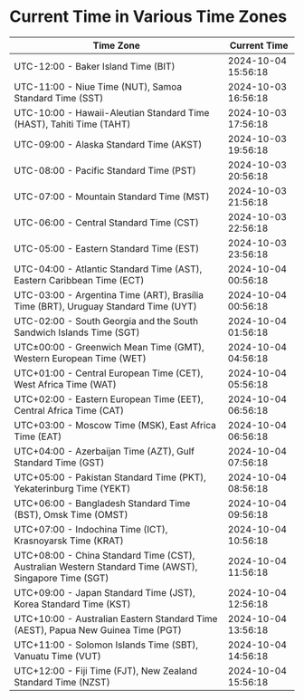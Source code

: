 # Current Time in Various Time Zones

| Time Zone | Current Time |
|-----------|--------------|
| UTC-12:00 - Baker Island Time (BIT) | 2024-10-04 15:56:18 |
| UTC-11:00 - Niue Time (NUT), Samoa Standard Time (SST) | 2024-10-03 16:56:18 |
| UTC-10:00 - Hawaii-Aleutian Standard Time (HAST), Tahiti Time (TAHT) | 2024-10-03 17:56:18 |
| UTC-09:00 - Alaska Standard Time (AKST) | 2024-10-03 19:56:18 |
| UTC-08:00 - Pacific Standard Time (PST) | 2024-10-03 20:56:18 |
| UTC-07:00 - Mountain Standard Time (MST) | 2024-10-03 21:56:18 |
| UTC-06:00 - Central Standard Time (CST) | 2024-10-03 22:56:18 |
| UTC-05:00 - Eastern Standard Time (EST) | 2024-10-03 23:56:18 |
| UTC-04:00 - Atlantic Standard Time (AST), Eastern Caribbean Time (ECT) | 2024-10-04 00:56:18 |
| UTC-03:00 - Argentina Time (ART), Brasília Time (BRT), Uruguay Standard Time (UYT) | 2024-10-04 00:56:18 |
| UTC-02:00 - South Georgia and the South Sandwich Islands Time (SGT) | 2024-10-04 01:56:18 |
| UTC±00:00 - Greenwich Mean Time (GMT), Western European Time (WET) | 2024-10-04 04:56:18 |
| UTC+01:00 - Central European Time (CET), West Africa Time (WAT) | 2024-10-04 05:56:18 |
| UTC+02:00 - Eastern European Time (EET), Central Africa Time (CAT) | 2024-10-04 06:56:18 |
| UTC+03:00 - Moscow Time (MSK), East Africa Time (EAT) | 2024-10-04 06:56:18 |
| UTC+04:00 - Azerbaijan Time (AZT), Gulf Standard Time (GST) | 2024-10-04 07:56:18 |
| UTC+05:00 - Pakistan Standard Time (PKT), Yekaterinburg Time (YEKT) | 2024-10-04 08:56:18 |
| UTC+06:00 - Bangladesh Standard Time (BST), Omsk Time (OMST) | 2024-10-04 09:56:18 |
| UTC+07:00 - Indochina Time (ICT), Krasnoyarsk Time (KRAT) | 2024-10-04 10:56:18 |
| UTC+08:00 - China Standard Time (CST), Australian Western Standard Time (AWST), Singapore Time (SGT) | 2024-10-04 11:56:18 |
| UTC+09:00 - Japan Standard Time (JST), Korea Standard Time (KST) | 2024-10-04 12:56:18 |
| UTC+10:00 - Australian Eastern Standard Time (AEST), Papua New Guinea Time (PGT) | 2024-10-04 13:56:18 |
| UTC+11:00 - Solomon Islands Time (SBT), Vanuatu Time (VUT) | 2024-10-04 14:56:18 |
| UTC+12:00 - Fiji Time (FJT), New Zealand Standard Time (NZST) | 2024-10-04 15:56:18 |
